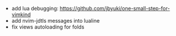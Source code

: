 * add lua debugging: https://github.com/jbyuki/one-small-step-for-vimkind
* add nvim-jdtls messages into lualine
* fix views autoloading for folds

